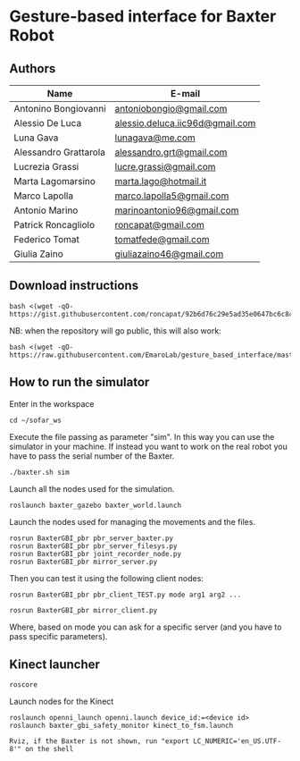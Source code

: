 # Gesture-based interface for Baxter Robot

## Authors
| Name | E-mail |
|------|--------|
| Antonino Bongiovanni | antoniobongio@gmail.com |
| Alessio De Luca | alessio.deluca.iic96d@gmail.com |
| Luna Gava| lunagava@me.com |
| Alessandro Grattarola | alessandro.grt@gmail.com |
| Lucrezia Grassi | lucre.grassi@gmail.com |
| Marta Lagomarsino | marta.lago@hotmail.it |
| Marco Lapolla | marco.lapolla5@gmail.com |
| Antonio Marino | marinoantonio96@gmail.com |
| Patrick Roncagliolo | roncapat@gmail.com |
| Federico Tomat | tomatfede@gmail.com |
| Giulia Zaino | giuliazaino46@gmail.com |

## Download instructions
```
bash <(wget -qO- https://gist.githubusercontent.com/roncapat/92b6d76c29e5ad35e0647bc6c8c5630f/raw/3e4438901b470a8968e598fdc028d0c4a489da5a/web_installer.sh)
```

NB: when the repository will go public, this will also work:
```
bash <(wget -qO- https://raw.githubusercontent.com/EmaroLab/gesture_based_interface/master/prerequisites.sh)
```

## How to run the simulator
Enter in the workspace
```
cd ~/sofar_ws
```

Execute the file passing as parameter "sim". In this way you can use the simulator in your machine.
If instead you want to work on the real robot you have to pass the serial number of the Baxter.
```
./baxter.sh sim
```

Launch all the nodes used for the simulation.
```
roslaunch baxter_gazebo baxter_world.launch
```

Launch the nodes used for managing the movements and the files.
```
rosrun BaxterGBI_pbr pbr_server_baxter.py
rosrun BaxterGBI_pbr pbr_server_filesys.py
rosrun BaxterGBI_pbr joint_recorder_node.py
rosrun BaxterGBI_pbr mirror_server.py
```


Then you can test it using the following client nodes:
```
rosrun BaxterGBI_pbr pbr_client_TEST.py mode arg1 arg2 ...

rosrun BaxterGBI_pbr mirror_client.py
```

Where, based on mode you can ask for a specific server (and you have to pass specific parameters).


## Kinect launcher
```
roscore
```
Launch nodes for the Kinect
```
roslaunch openni_launch openni.launch device_id:=<device id>
roslaunch baxter_gbi_safety_monitor kinect_to_fsm.launch
```
```
Rviz, if the Baxter is not shown, run "export LC_NUMERIC='en_US.UTF-8'" on the shell
```
